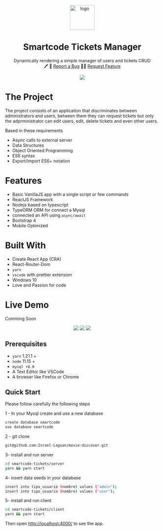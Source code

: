 <!-- PROJECT LOGO -->
<br />
<p align="center">
  <a href="#">
    <img src="https://i.ibb.co/Lx77zgM/logo.jpg" alt="logo"  height="80">    
  </a>

  <h1 align="center">
	Smartcode Tickets Manager
  </h1>

  <p align="center">
    Dynamically rendering a simple manager of users and tickets CRUD
    <br />
	  🖊️    
    🐞
    <a href="https://github.com/Saikilito/smartcode-tickets/">Report a Bug</a>
    🙋‍♂
    <a href="https://github.com/Saikilito/smartcode-tickets/">Request Feature</a>
  </p>
</p>
    <p align="center">
    <img src="https://i.ibb.co/fGtx5ng/welcome.jpg"/>
    </p>

# The Project

The project consists of an application that discriminates between administrators and users, between them they can request tickets but only the adprministrator can edit users, edit, delete tickets and even other users.

Based in these requirements

- Async calls to external server
- Data Structures
- Object Oriented Programming
- ES6 syntax
- Export/import ES6+ notation

# Features

- Basic VanillaJS app with a single script or few commands
- ReactJS Framework
- Nodejs based on typescript
- TypeORM ORM for connect a Mysql
- connected an API using `async/await`
- Bootstrap 4
- Mobile Optimized

# Built With

- Create React App (CRA)
- React-Router-Dom
- `yarn`
- `vscode` with prettier extension
- Windows 10
- Love and Passion for code

# Live Demo

Comming Soon

<p align="center">
    <img src="https://i.ibb.co/L0hsPZ9/mobile-2.jpg"/>
    <img src="https://i.ibb.co/ZMr5r7C/window-2.jpg"/>
    <img src="https://i.ibb.co/yXrqmBS/c1.jpg"/>
</p>

## Prerequisites

- `yarn` 1.21.1 +
- `node` 11.15 +
- `mysql +8.0`
- A Text Editor like VSCode
- A browser like Firefox or Chrome

## Quick Start

Please follow carefully the following steps

1 - In your Mysql create and use a new database

```bash
create database smartcode
use database smartcode
```

2 - git clone

```bash
git@github.com:Israel-Laguan/movie-discover.git
```

3- install and run server

```bash
cd smartcode-tickets/server
yarn && yarn start
```

4- insert data seeds in your database

```bash
insert into tipo_usuario (nombre) values ("admin");
insert into tipo_usuario (nombre) values ("user");
```

5- install and run client

```bash
cd smartcode-tickets/client
yarn && yarn start
```

Then open [http://localhost:4000/](http://localhost:4000/) to see the app.
